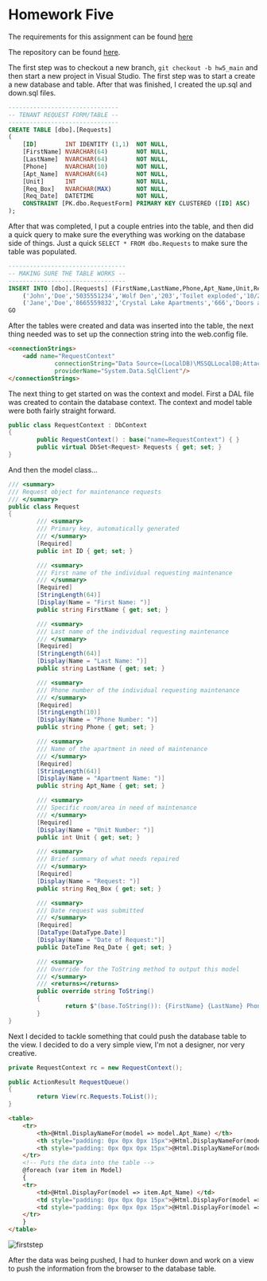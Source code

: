# Homework Five

The requirements for this assignment can be found [here](http://www.wou.edu/~morses/classes/cs46x/assignments/HW5_1819.html)

The repository can be found [here](https://github.com/avisuano/CS460/tree/master/HW5).

The first step was to checkout a new branch, ```git checkout -b hw5_main``` and then start a new project in Visual Studio. The first step was to start a create a new database and table. After that was finished, I created the up.sql and down.sql files.

```sql
-------------------------------
-- TENANT REQUEST FORM/TABLE --
-------------------------------
CREATE TABLE [dbo].[Requests]
(
	[ID]		INT	IDENTITY (1,1)  NOT NULL,
	[FirstName]	NVARCHAR(64)		NOT NULL,
	[LastName]	NVARCHAR(64)		NOT NULL,
	[Phone]		NVARCHAR(10)		NOT NULL,
	[Apt_Name]	NVARCHAR(64)		NOT NULL,
	[Unit]		INT					NOT NULL,
	[Req_Box]	NVARCHAR(MAX)		NOT NULL,
	[Req_Date]	DATETIME			NOT NULL,
	CONSTRAINT [PK.dbo.RequestForm] PRIMARY KEY CLUSTERED ([ID] ASC)
);
```

After that was completed, I put a couple entries into the table, and then did a quick query to make sure the everything was working on the database side of things. Just a quick ```SELECT * FROM dbo.Requests``` to make sure the table was populated.

```sql
---------------------------------
-- MAKING SURE THE TABLE WORKS --
---------------------------------
INSERT INTO [dbo].[Requests] (FirstName,LastName,Phone,Apt_Name,Unit,Req_Box,Req_Date) VALUES
	('John','Doe','5035551234','Wolf Den','203','Toilet exploded','10/20/2018'),
	('Jane','Doe','8665559832','Crystal Lake Apartments','666','Doors and windows keep opening up','10/31/2018')
GO
```

After the tables were created and data was inserted into the table, the next thing needed was to set up the connection string into the web.config file.
```html
<connectionStrings>
	<add name="RequestContext"
			 connectionString="Data Source=(LocalDB)\MSSQLLocalDB;AttachDbFilename=C:\CS460\HW5\Homework5\Homework5\App_Data\Request_DB.mdf;Integrated Security=True"
			 providerName="System.Data.SqlClient"/>
</connectionStrings>
```

The next thing to get started on was the context and model. First a DAL file was created to contain the database context. The context and model table were both fairly straight forward.

```cs
public class RequestContext : DbContext
{
		public RequestContext() : base("name=RequestContext") { }
		public virtual DbSet<Request> Requests { get; set; }
}
```
And then the model class...
```cs
/// <summary>
/// Request object for maintenance requests
/// </summary>
public class Request
{
		/// <summary>
		/// Primary key, automatically generated
		/// </summary>
		[Required]
		public int ID { get; set; }

		/// <summary>
		/// First name of the individual requesting maintenance
		/// </summary>
		[Required]
		[StringLength(64)]
		[Display(Name = "First Name: ")]
		public string FirstName { get; set; }

		/// <summary>
		/// Last name of the individual requesting maintenance
		/// </summary>
		[Required]
		[StringLength(64)]
		[Display(Name = "Last Name: ")]
		public string LastName { get; set; }

		/// <summary>
		/// Phone number of the individual requesting maintenance
		/// </summary>
		[Required]
		[StringLength(10)]
		[Display(Name = "Phone Number: ")]
		public string Phone { get; set; }

		/// <summary>
		/// Name of the apartment in need of maintenance
		/// </summary>
		[Required]
		[StringLength(64)]
		[Display(Name = "Apartment Name: ")]
		public string Apt_Name { get; set; }

		/// <summary>
		/// Specific room/area in need of maintenance
		/// </summary>
		[Required]
		[Display(Name = "Unit Number: ")]
		public int Unit { get; set; }

		/// <summary>
		/// Brief summary of what needs repaired
		/// </summary>
		[Required]
		[Display(Name = "Request: ")]
		public string Req_Box { get; set; }

		/// <summary>
		/// Date request was submitted
		/// </summary>
		[Required]
		[DataType(DataType.Date)]
		[Display(Name = "Date of Request:")]
		public DateTime Req_Date { get; set; }

		/// <summary>
		/// Override for the ToString method to output this model
		/// </summary>
		/// <returns></returns>
		public override string ToString()
		{
				return $"(base.ToString()): {FirstName} {LastName} Phone = {Phone} Apt_Name = {Apt_Name} Req_Box = {Req_Box}";
		}
}
```

Next I decided to tackle something that could push the database table to the view. I decided to do a very simple view, I'm not a designer, nor very creative.

```cs
private RequestContext rc = new RequestContext();

public ActionResult RequestQueue()
{
		return View(rc.Requests.ToList());
}
```
```html
<table>
    <tr>
        <th>@Html.DisplayNameFor(model => model.Apt_Name) </th>
        <th style="padding: 0px 0px 0px 15px">@Html.DisplayNameFor(model => model.Req_Box) </th>
        <th style="padding: 0px 0px 0px 15px">@Html.DisplayNameFor(model => model.Req_Date) </th>
    </tr>
    <!-- Puts the data into the table -->
    @foreach (var item in Model)
    {
    <tr>
        <td>@Html.DisplayFor(model => item.Apt_Name) </td>
        <td style="padding: 0px 0px 0px 15px">@Html.DisplayFor(model => item.Req_Box) </td>
        <td style="padding: 0px 0px 0px 15px">@Html.DisplayFor(model => item.Req_Date) </td>
    </tr>
    }
</table>
```
![firststep](https://avisuano.github.io/CS460/HW5/stepone.PNG)


After the data was being pushed, I had to hunker down and work on a view to push the information from the browser to the database table.
